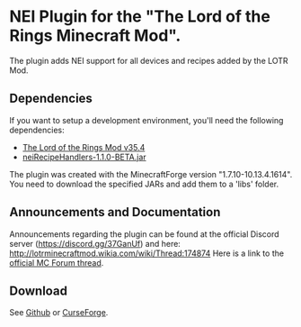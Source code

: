 # NEI Plugin for the "The Lord of the Rings Minecraft Mod".
The plugin adds NEI support for all devices and recipes added by the LOTR Mod.
## Dependencies
If you want to setup a development environment, you'll need the following dependencies:
- [The Lord of the Rings Mod v35.4](https://www.mediafire.com/file/0u9r3psso7lb0w6/)
- [neiRecipeHandlers-1.1.0-BETA.jar](https://www.curseforge.com/minecraft/mc-mods/nei-recipe-handlers/files)

The plugin was created with the MinecraftForge version "1.7.10-10.13.4.1614".  
You need to download the specified JARs and add them to a 'libs' folder.
## Announcements and Documentation
Announcements regarding the plugin can be found at the official Discord server (https://discord.gg/37GanUf) and here: http://lotrminecraftmod.wikia.com/wiki/Thread:174874
Here is a link to the [official MC Forum thread](https://www.minecraftforum.net/forums/mapping-and-modding-java-edition/minecraft-mods/wip-mods/2563743-1-7-10-nei-plugin-for-the-lord-of-the-rings-mod-1).
## Download
See [Github](https://github.com/CraftedMods/nei-lotr/releases) or [CurseForge](https://www.curseforge.com/minecraft/mc-mods/nei-lotr/files).
